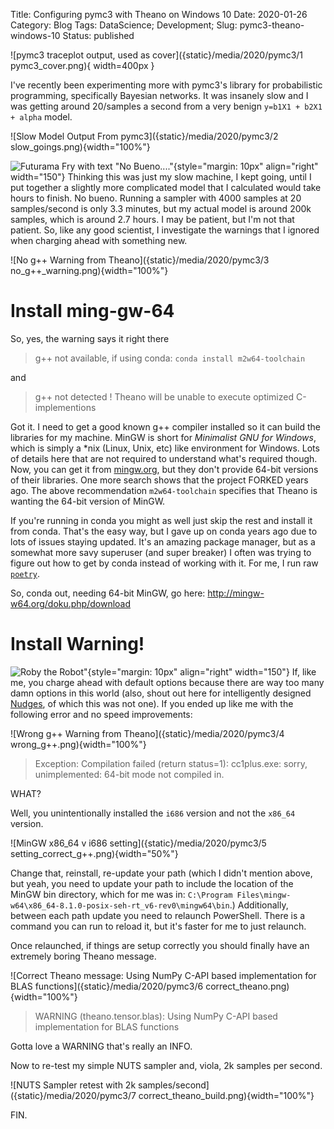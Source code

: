 Title: Configuring pymc3 with Theano on Windows 10
Date: 2020-01-26
Category: Blog
Tags: DataScience; Development;
Slug: pymc3-theano-windows-10
Status: published

![pymc3 traceplot output, used as cover]({static}/media/2020/pymc3/1 pymc3_cover.png){ width=400px }

I've recently been experimenting more with pymc3's library for probabilistic programming, specifically Bayesian networks.  It was insanely slow and I was getting around 20/samples a second from a very benign `y=b1X1 + b2X1 + alpha` model.

![Slow Model Output From pymc3]({static}/media/2020/pymc3/2 slow_goings.png){width="100%"}

![Futurama Fry with text "No Bueno...."]({static}/media/2020/pymc3/no_bueno.jpg){style="margin: 10px" align="right" width="150"} Thinking this was just my slow machine, I kept going, until I put together a slightly more complicated model that I calculated would take hours to finish. No bueno. Running a sampler with 4000 samples at 20 samples/second is only 3.3 minutes, but my actual model is around 200k samples, which is around 2.7 hours.  I may be patient, but I'm not that patient.  So, like any good scientist, I investigate the warnings that I ignored when charging ahead with something new.

![No g++ Warning from Theano]({static}/media/2020/pymc3/3 no_g++_warning.png){width="100%"}

# Install ming-gw-64

So, yes, the warning says it right there

> g++ not available, if using conda: `conda install m2w64-toolchain`

and

> g++ not detected ! Theano will be unable to execute optimized C-implementions

Got it.  I need to get a good known g++ compiler installed so it can build the libraries for my machine.  MinGW is short for *Minimalist GNU for Windows*, which is simply a *nix (Linux, Unix, etc) like environment for Windows.  Lots of details here that are not required to understand what's required though.  Now, you can get it from [mingw.org](mingw.org), but they don't provide 64-bit versions of their libraries.  One more search shows that the project FORKED years ago.  The above recommendation `m2w64-toolchain` specifies that Theano is wanting the 64-bit version of MinGW.

If you're running in conda you might as well just skip the rest and install it from conda.  That's the easy way, but I gave up on conda years ago due to lots of issues staying updated.  It's an amazing package manager, but as a somewhat more savy superuser (and super breaker) I often was trying to figure out how to get by conda instead of working with it.  For me, I run raw [`poetry`](https://python-poetry.org/).

So, conda out, needing 64-bit MinGW, go here: <http://mingw-w64.org/doku.php/download>

# Install Warning!

![Roby the Robot"]({static}/media/2020/pymc3/danger.jpg){style="margin: 10px" align="right" width="150"}
If, like me, you charge ahead with default options because there are way too many damn options in this world (also, shout out here for intelligently designed [Nudges](https://www.amazon.com/Nudge-Improving-Decisions-Health-Happiness/dp/014311526X), of which this was not one).  If you ended up like me with the following error and no speed improvements:

![Wrong g++ Warning from Theano]({static}/media/2020/pymc3/4 wrong_g++.png){width="100%"}

>Exception: Compilation failed (return status=1): cc1plus.exe: sorry, unimplemented: 64-bit mode not compiled in.

WHAT?

Well, you unintentionally installed the `i686` version and not the `x86_64` version.

![MinGW x86_64 v i686 setting]({static}/media/2020/pymc3/5 setting_correct_g++.png){width="50%"}

Change that, reinstall, re-update your path (which I didn't mention above, but yeah, you need to update your path to include the location of the MinGW bin directory, which for me was in: `C:\Program Files\mingw-w64\x86_64-8.1.0-posix-seh-rt_v6-rev0\mingw64\bin`.)  Additionally, between each path update you need to relaunch PowerShell.  There is a command you can run to reload it, but it's faster for me to just relaunch.

Once relaunched, if things are setup correctly you should finally have an extremely boring Theano message.

![Correct Theano message: Using NumPy C-API based implementation for BLAS functions]({static}/media/2020/pymc3/6 correct_theano.png){width="100%"}

>WARNING (theano.tensor.blas): Using NumPy C-API based implementation for BLAS functions

Gotta love a WARNING that's really an INFO.

Now to re-test my simple NUTS sampler and, viola, 2k samples per second.

![NUTS Sampler retest with 2k samples/second]({static}/media/2020/pymc3/7 correct_theano_build.png){width="100%"}

FIN.
